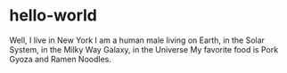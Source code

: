 # hello-world

Well, I live in New York
I am a human male living on Earth, in the Solar System, in the Milky Way Galaxy, in the Universe
My favorite food is Pork Gyoza and Ramen Noodles.
